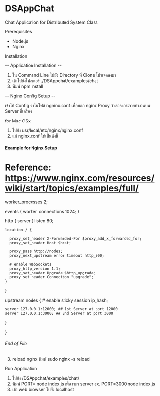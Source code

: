 # DSAppChat
Chat Application for Distributed System Class

Prerequisites

- Node.js
- Nginx


Installation

-- Application Installation --
1. ใน Command Line ไปยัง Directory ที่ Clone โปรเจคลงมา
2. เข้าไปยังโฟลเดอร์ ./DSAppchat/examples/chat
3. พิมพ์ npm install

-- Nginx Config Setup --

เข้าไป Config ค่าในไฟล์ ngninx.conf เพื่อบอก nginx Proxy ว่าเราจะกระจายทำงานบน Server กี่เครื่อง

for Mac OSx
1. ไปยัง usr/local/etc/nginx/nginx.conf
2. แก้ nginx.conf ให้เป็นดังนี้

#### Example for Nginx Setup #####
# Reference: https://www.nginx.com/resources/wiki/start/topics/examples/full/

worker_processes 2;

events {
  worker_connections 1024;
}

http {
  server {
    listen 80;

    location / {

      proxy_set_header X-Forwarded-For $proxy_add_x_forwarded_for;
      proxy_set_header Host $host;

      proxy_pass http://nodes;
      proxy_next_upstream error timeout http_500;

      # enable WebSockets
      proxy_http_version 1.1;
      proxy_set_header Upgrade $http_upgrade;
      proxy_set_header Connection "upgrade";
    }
  }

  upstream nodes {
    # enable sticky session
    ip_hash;

    server 127.0.0.1:12000; ## 1st Server at port 12000
    server 127.0.0.1:3000; ## 2nd Server at port 3000
  }


}
###### End of File ######

3. reload nginx พิมพ์ sudo nginx -s reload



Run Application

1. ไปยัง /DSAppchat/examples/chat/
2. พิมพ์ PORT=<number of port> node index.js เพื่อ run server 
    ex. PORT=3000 node index.js
3. เข้า web browser ไปยัง localhost
